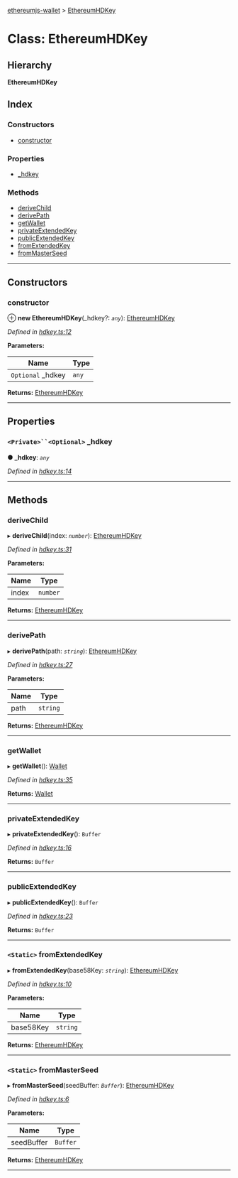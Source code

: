 [ethereumjs-wallet](../README.md) > [EthereumHDKey](../classes/ethereumhdkey.md)

# Class: EthereumHDKey

## Hierarchy

**EthereumHDKey**

## Index

### Constructors

- [constructor](ethereumhdkey.md#constructor)

### Properties

- [\_hdkey](ethereumhdkey.md#_hdkey)

### Methods

- [deriveChild](ethereumhdkey.md#derivechild)
- [derivePath](ethereumhdkey.md#derivepath)
- [getWallet](ethereumhdkey.md#getwallet)
- [privateExtendedKey](ethereumhdkey.md#privateextendedkey)
- [publicExtendedKey](ethereumhdkey.md#publicextendedkey)
- [fromExtendedKey](ethereumhdkey.md#fromextendedkey)
- [fromMasterSeed](ethereumhdkey.md#frommasterseed)

---

## Constructors

<a id="constructor"></a>

### constructor

⊕ **new EthereumHDKey**(\_hdkey?: _`any`_): [EthereumHDKey](ethereumhdkey.md)

_Defined in [hdkey.ts:12](https://github.com/ethereumjs/ethereumjs-wallet/blob/ac90675/src/hdkey.ts#L12)_

**Parameters:**

| Name               | Type  |
| ------------------ | ----- |
| `Optional` \_hdkey | `any` |

**Returns:** [EthereumHDKey](ethereumhdkey.md)

---

## Properties

<a id="_hdkey"></a>

### ` <Private>``<Optional> ` \_hdkey

**● \_hdkey**: _`any`_

_Defined in [hdkey.ts:14](https://github.com/ethereumjs/ethereumjs-wallet/blob/ac90675/src/hdkey.ts#L14)_

---

## Methods

<a id="derivechild"></a>

### deriveChild

▸ **deriveChild**(index: _`number`_): [EthereumHDKey](ethereumhdkey.md)

_Defined in [hdkey.ts:31](https://github.com/ethereumjs/ethereumjs-wallet/blob/ac90675/src/hdkey.ts#L31)_

**Parameters:**

| Name  | Type     |
| ----- | -------- |
| index | `number` |

**Returns:** [EthereumHDKey](ethereumhdkey.md)

---

<a id="derivepath"></a>

### derivePath

▸ **derivePath**(path: _`string`_): [EthereumHDKey](ethereumhdkey.md)

_Defined in [hdkey.ts:27](https://github.com/ethereumjs/ethereumjs-wallet/blob/ac90675/src/hdkey.ts#L27)_

**Parameters:**

| Name | Type     |
| ---- | -------- |
| path | `string` |

**Returns:** [EthereumHDKey](ethereumhdkey.md)

---

<a id="getwallet"></a>

### getWallet

▸ **getWallet**(): [Wallet](wallet.md)

_Defined in [hdkey.ts:35](https://github.com/ethereumjs/ethereumjs-wallet/blob/ac90675/src/hdkey.ts#L35)_

**Returns:** [Wallet](wallet.md)

---

<a id="privateextendedkey"></a>

### privateExtendedKey

▸ **privateExtendedKey**(): `Buffer`

_Defined in [hdkey.ts:16](https://github.com/ethereumjs/ethereumjs-wallet/blob/ac90675/src/hdkey.ts#L16)_

**Returns:** `Buffer`

---

<a id="publicextendedkey"></a>

### publicExtendedKey

▸ **publicExtendedKey**(): `Buffer`

_Defined in [hdkey.ts:23](https://github.com/ethereumjs/ethereumjs-wallet/blob/ac90675/src/hdkey.ts#L23)_

**Returns:** `Buffer`

---

<a id="fromextendedkey"></a>

### `<Static>` fromExtendedKey

▸ **fromExtendedKey**(base58Key: _`string`_): [EthereumHDKey](ethereumhdkey.md)

_Defined in [hdkey.ts:10](https://github.com/ethereumjs/ethereumjs-wallet/blob/ac90675/src/hdkey.ts#L10)_

**Parameters:**

| Name      | Type     |
| --------- | -------- |
| base58Key | `string` |

**Returns:** [EthereumHDKey](ethereumhdkey.md)

---

<a id="frommasterseed"></a>

### `<Static>` fromMasterSeed

▸ **fromMasterSeed**(seedBuffer: _`Buffer`_): [EthereumHDKey](ethereumhdkey.md)

_Defined in [hdkey.ts:6](https://github.com/ethereumjs/ethereumjs-wallet/blob/ac90675/src/hdkey.ts#L6)_

**Parameters:**

| Name       | Type     |
| ---------- | -------- |
| seedBuffer | `Buffer` |

**Returns:** [EthereumHDKey](ethereumhdkey.md)

---
